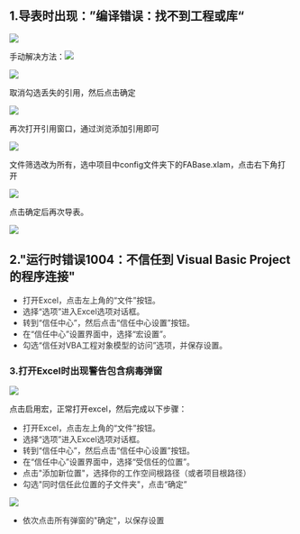 ## 1.导表时出现：”编译错误：找不到工程或库“
![](https://cdn.nlark.com/yuque/0/2024/png/43256925/1716345186919-7619e45b-ccd4-404c-90ae-45ab17186e52.png)

手动解决方法：![](https://cdn.nlark.com/yuque/0/2024/png/43256925/1716345254986-bcfd1352-eb81-4b42-93aa-5e762d3181e6.png)

![](https://cdn.nlark.com/yuque/0/2024/png/43256925/1716345282342-9ae7913f-21ee-4672-96c1-3262997ee524.png)

取消勾选丢失的引用，然后点击确定

![](https://cdn.nlark.com/yuque/0/2024/png/43256925/1716345310275-0a8d45fa-af01-4bfa-811e-11ea29bb79d1.png)



再次打开引用窗口，通过浏览添加引用即可

![](https://cdn.nlark.com/yuque/0/2024/png/43256925/1716345414040-36eb25bf-d447-499e-a2b9-d13149d05072.png)

文件筛选改为所有，选中项目中config文件夹下的FABase.xlam，点击右下角打开

![](https://cdn.nlark.com/yuque/0/2024/png/43256925/1716345457869-5baf0dbc-39b7-4b37-bb80-35bddfed2349.png)

点击确定后再次导表。

![](https://cdn.nlark.com/yuque/0/2024/png/43256925/1716345596767-931ed26b-8d21-4378-b3c5-c58fbe57059c.png)



## 2."运行时错误1004：不信任到 Visual Basic Project 的程序连接"
+ <font style="color:rgb(51, 51, 51);">打开Excel，点击左上角的“文件”按钮。</font>
+ <font style="color:rgb(51, 51, 51);">选择“选项”进入Excel选项对话框。</font>
+ <font style="color:rgb(51, 51, 51);">转到“信任中心”，然后点击“信任中心设置”按钮。</font>
+ <font style="color:rgb(51, 51, 51);">在“信任中心”设置界面中，选择“宏设置”。</font>
+ <font style="color:rgb(51, 51, 51);">勾选“信任对VBA工程对象模型的访问”选项，并保存设置。</font>

### 3.打开Excel时出现警告包含病毒弹窗
![](https://cdn.nlark.com/yuque/0/2024/png/43256925/1718617335963-08153719-6491-4fc5-b861-5fad9efe513e.png)

点击启用宏，正常打开excel，然后完成以下步骤：

+ <font style="color:rgb(51, 51, 51);">打开Excel，点击左上角的“文件”按钮。</font>
+ <font style="color:rgb(51, 51, 51);">选择“选项”进入Excel选项对话框。</font>
+ <font style="color:rgb(51, 51, 51);">转到“信任中心”，然后点击“信任中心设置”按钮。</font>
+ <font style="color:rgb(51, 51, 51);">在“信任中心”设置界面中，选择“受信任的位置”。</font>
+ <font style="color:rgb(51, 51, 51);">点击"添加新位置"，选择你的工作空间根路径（或者项目根路径）</font>
+ <font style="color:rgb(51, 51, 51);">勾选"同时信任此位置的子文件夹"，点击“确定”</font>

![](https://cdn.nlark.com/yuque/0/2024/png/43256925/1718617924945-2d0e6898-dafb-4e24-861a-fe3b07738378.png)

+ <font style="color:rgb(51, 51, 51);">依次点击所有弹窗的"确定"，以保存设置</font>

